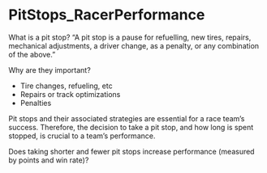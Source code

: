 # PitStops_RacerPerformance
What is a pit stop?
“A pit stop is a pause for refuelling, new tires, repairs, mechanical adjustments, a driver change, as a penalty, or any combination of the above.”

Why are they important?
- Tire changes, refueling, etc
- Repairs or track optimizations 
- Penalties 

Pit stops and their associated strategies are essential for a race team’s success. Therefore, the decision to take a pit stop, and how long is spent stopped, is crucial to a team’s performance.

Does taking shorter and fewer pit stops increase performance (measured by points and win rate)?


